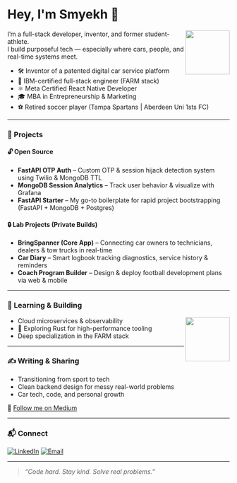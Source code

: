 # Hey, I'm Smyekh 👋

<img src="https://media.giphy.com/media/v1.Y2lkPTc5MGI3NjExaG85MHk5dmhidGQyZThtcXJ4Zm1zaHk4am9hamhzbGtxZWppeTAwZiZlcD12MV9naWZzX3NlYXJjaCZjdD1n/jBOOXxSJfG8kqMxT11/giphy.gif" width="100" align="right" />

I’m a full-stack developer, inventor, and former student-athlete.  
I build purposeful tech — especially where cars, people, and real-time systems meet.

- 🛠️ Inventor of a patented digital car service platform  
- 📱 IBM-certified full-stack engineer (FARM stack)  
- ⚛️ Meta Certified React Native Developer  
- 🎓 MBA in Entrepreneurship & Marketing  
- ⚽ Retired soccer player (Tampa Spartans | Aberdeen Uni 1sts FC)

---

### 🧩 Projects

#### 🔓 Open Source
 
- **FastAPI OTP Auth** – Custom OTP & session hijack detection system using Twilio & MongoDB TTL  
- **MongoDB Session Analytics** – Track user behavior & visualize with Grafana  
- **FastAPI Starter** – My go-to boilerplate for rapid project bootstrapping (FastAPI + MongoDB + Postgres)

#### 🔒 Lab Projects (Private Builds)

- **BringSpanner (Core App)** – Connecting car owners to technicians, dealers & tow trucks in real-time    
- **Car Diary** – Smart logbook tracking diagnostics, service history & reminders  
- **Coach Program Builder** – Design & deploy football development plans via web & mobile

---

### 🧠 Learning & Building

<img src="https://media.giphy.com/media/v1.Y2lkPTc5MGI3NjExamx2bXZpNzAyNTdhMGswMzl0NHoxYTJjdTI3OXh5cmdkNDltNG5zZSZlcD12MV9naWZzX3NlYXJjaCZjdD1n/IPbS5R4fSUl5S/giphy.gif" width="100" align="right" />
 
- Cloud microservices & observability  
- 🦀 Exploring Rust for high-performance tooling  
- Deep specialization in the FARM stack

---

### ✍️ Writing & Sharing

- Transitioning from sport to tech  
- Clean backend design for messy real-world problems  
- Car tech, code, and personal growth

📰 [Follow me on Medium](https://medium.com/@Smyekh)

---

### 📬 Connect

[![LinkedIn](https://img.shields.io/badge/-LinkedIn-0A66C2?style=flat&logo=linkedin&logoColor=white)](https://www.linkedin.com/in/smyekh/)
[![Email](https://img.shields.io/badge/-Email-EA4335?style=flat&logo=gmail&logoColor=white)](mailto:sm.davidwest@gmail.com)

---

> *“Code hard. Stay kind. Solve real problems.”*
